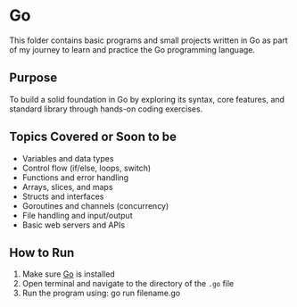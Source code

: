 # Go

This folder contains basic programs and small projects written in Go as part of my journey to learn and practice the Go programming language.

## Purpose  
To build a solid foundation in Go by exploring its syntax, core features, and standard library through hands-on coding exercises.

## Topics Covered or Soon to be
- Variables and data types  
- Control flow (if/else, loops, switch)  
- Functions and error handling  
- Arrays, slices, and maps  
- Structs and interfaces  
- Goroutines and channels (concurrency)  
- File handling and input/output  
- Basic web servers and APIs  

## How to Run

1. Make sure [Go](https://golang.org/dl/) is installed  
2. Open terminal and navigate to the directory of the `.go` file  
3. Run the program using: go run filename.go
